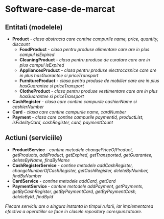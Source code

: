 # Software-case-de-marcat

## Entitati (modelele)
   * **Product** - _clasa abstracta care contine campurile name, price, quantity, discount_
        * **FoodProduct** - _clasa pentru produse alimentare care are in plus campul isExpired_
        * **CleaningProduct** - _clasa pentru produse de curatare care are in plus campul isExpired_
        * **AppliancesProduct** - _clasa pentru produse electrocasnice care are in plus hasGuarantee si priceTransport_
        * **FurnitureProduct** - _clasa pentru produse de mobilier care are in plus hasGuarantee si priceTransport_
        * **ClotheProduct** - _clasa pentru produse vestimentare care are in plus hasGuarantee si priceTransport_
   * **CashRegister** - _clasa care contine campurile cashierName si cashierNumber_
   * **Card** - _clasa care contine campurile name, cardNumber_
   * **Payment** - _clasa care contine campurile paymentId, productList, isFidelityCard, cashRegister, card, paymentCount_
   
## Actiuni (serviciile)
  * **ProductService** - _contine metodele changePriceOfProduct,  getProducts, addProduct, getExpired, getTransported, getGuarantee, deleteByName, findByName_
  * **CashRegisterService** - _contine metodele addCashRegister, changeNumberOfCashRegister, getCashRegister, deleteByNumber, findByNumber_
  * **CardService** - _contine metodele addCard, getCard_
  * **PaymentService** - _contine metodele addPayment, getPayments, getByCashRegister, getByPaymentCard, getByPaymentCash, deleteById, findById_
  
 _Fiecare serviciu are o singura instanta in timpul rularii, iar implementarea efectiva a operatiilor se face in clasele repository corespunzatoare._
